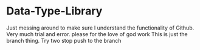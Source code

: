 # Data-Type-Library
Just messing around to make sure I understand the functionality of Github. Very much trial and error. please for the love of god work
This is just the branch thing. Try two stop push to the branch